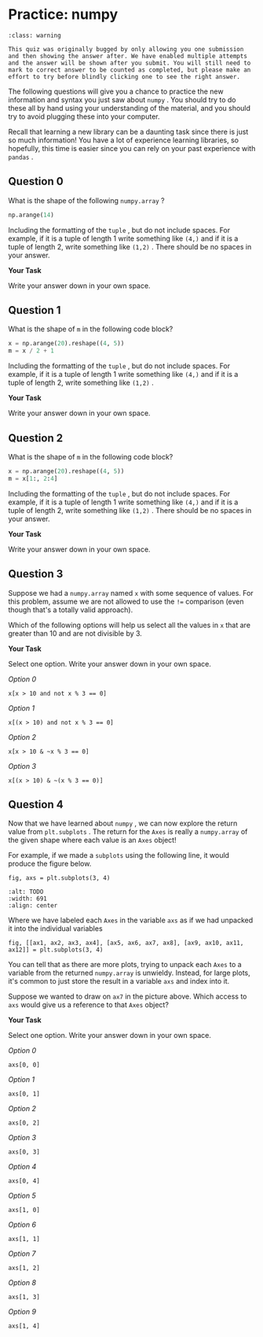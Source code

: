 # <i class="far fa-edit fa-fw"></i> Practice: numpy

```{admonition} Warning
:class: warning

This quiz was originally bugged by only allowing you one submission and then showing the answer after. We have enabled multiple attempts and the answer will be shown after you submit. You will still need to mark to correct answer to be counted as completed, but please make an effort to try before blindly clicking one to see the right answer.

```

The following questions will give you a chance to practice the new information and syntax you just saw about `numpy` . You should try to do these all by hand using your understanding of the material, and you should try to avoid plugging these into your computer.

Recall that learning a new library can be a daunting task since there is just so much information! You have a lot of experience learning libraries, so hopefully, this time is easier since you can rely on your past experience with `pandas` .

## Question 0

What is the shape of the following `numpy.array` ?

```python
np.arange(14)
```

Including the formatting of the `tuple` , but do not include spaces. For example, if it is a tuple of length 1 write something like `(4,)` and if it is a tuple of length 2, write something like `(1,2)` . There should be no spaces in your answer.

**<i class="far fa-edit fa-fw"></i> Your Task**

Write your answer down in your own space.

## Question 1

What is the shape of `m` in the following code block?

```python
x = np.arange(20).reshape((4, 5))
m = x / 2 + 1
```

Including the formatting of the `tuple` , but do not include spaces. For example, if it is a tuple of length 1 write something like `(4,)` and if it is a tuple of length 2, write something like `(1,2)` .

**<i class="far fa-edit fa-fw"></i> Your Task**

Write your answer down in your own space.

## Question 2

What is the shape of `m` in the following code block?

```python
x = np.arange(20).reshape((4, 5))
m = x[1:, 2:4]
```

Including the formatting of the `tuple` , but do not include spaces. For example, if it is a tuple of length 1 write something like `(4,)` and if it is a tuple of length 2, write something like `(1,2)` . There should be no spaces in your answer.

**<i class="far fa-edit fa-fw"></i> Your Task**

Write your answer down in your own space.

## Question 3

Suppose we had a `numpy.array` named `x` with some sequence of values. For this problem, assume we are not allowed to use the `!=` comparison (even though that's a totally valid approach).

Which of the following options will help us select all the values in `x` that are greater than 10 and are not divisible by 3.

**<i class="far fa-edit fa-fw"></i> Your Task**

Select one option. Write your answer down in your own space.

_<i class="far fa-circle fa-fw"></i> Option 0_

`x[x > 10 and not x % 3 == 0]`

_<i class="far fa-circle fa-fw"></i> Option 1_

`x[(x > 10) and not x % 3 == 0]`

_<i class="far fa-circle fa-fw"></i> Option 2_

`x[x > 10 & ~x % 3 == 0]`

_<i class="far fa-circle fa-fw"></i> Option 3_

`x[(x > 10) & ~(x % 3 == 0)]`

## Question 4

Now that we have learned about `numpy` , we can now explore the return value from `plt.subplots` . The return for the `Axes` is really a `numpy.array` of the given shape where each value is an `Axes` object!

For example, if we made a `subplots` using the following line, it would produce the figure below.

```text
fig, axs = plt.subplots(3, 4)
```

```{image} https://static.us.edusercontent.com/files/4sJPr39zfQ9hSrsobUDRuc19
:alt: TODO
:width: 691
:align: center
```

Where we have labeled each `Axes` in the variable `axs` as if we had unpacked it into the individual variables

```text
fig, [[ax1, ax2, ax3, ax4], [ax5, ax6, ax7, ax8], [ax9, ax10, ax11, ax12]] = plt.subplots(3, 4)
```

You can tell that as there are more plots, trying to unpack each `Axes` to a variable from the returned `numpy.array` is unwieldy. Instead, for large plots, it's common to just store the result in a variable `axs` and index into it.

Suppose we wanted to draw on `ax7` in the picture above. Which access to `axs` would give us a reference to that `Axes` object?

**<i class="far fa-edit fa-fw"></i> Your Task**

Select one option. Write your answer down in your own space.

_<i class="far fa-circle fa-fw"></i> Option 0_

`axs[0, 0]`

_<i class="far fa-circle fa-fw"></i> Option 1_

`axs[0, 1]`

_<i class="far fa-circle fa-fw"></i> Option 2_

`axs[0, 2]`

_<i class="far fa-circle fa-fw"></i> Option 3_

`axs[0, 3]`

_<i class="far fa-circle fa-fw"></i> Option 4_

`axs[0, 4]`

_<i class="far fa-circle fa-fw"></i> Option 5_

`axs[1, 0]`

_<i class="far fa-circle fa-fw"></i> Option 6_

`axs[1, 1]`

_<i class="far fa-circle fa-fw"></i> Option 7_

`axs[1, 2]`

_<i class="far fa-circle fa-fw"></i> Option 8_

`axs[1, 3]`

_<i class="far fa-circle fa-fw"></i> Option 9_

`axs[1, 4]`

